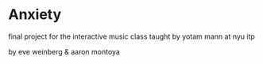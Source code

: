# Anxiety

final project for the interactive music class taught by yotam mann
at nyu itp

by eve weinberg & aaron montoya
